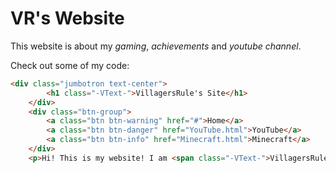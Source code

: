 ﻿# **VR's Website**

This website is about my _gaming_, _achievements_ and _youtube channel_.

Check out some of my code:
```html
<div class="jumbotron text-center">
        <h1 class="-VText-">VillagersRule's Site</h1>
    </div>
    <div class="btn-group">
        <a class="btn btn-warning" href="#">Home</a>
        <a class="btn btn-danger" href="YouTube.html">YouTube</a>
        <a class="btn btn-info" href="Minecraft.html">Minecraft</a>
    </div>
    <p>Hi! This is my website! I am <span class="-VText-">VillagersRule!</span></p>
```